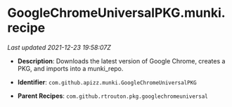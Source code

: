 # GoogleChromeUniversalPKG.munki.recipe

_Last updated 2021-12-23 19:58:07Z_

- **Description**: Downloads the latest version of Google Chrome, creates a PKG, and imports into a munki_repo.

- **Identifier**: `com.github.apizz.munki.GoogleChromeUniversalPKG`

- **Parent Recipes**: `com.github.rtrouton.pkg.googlechromeuniversal`